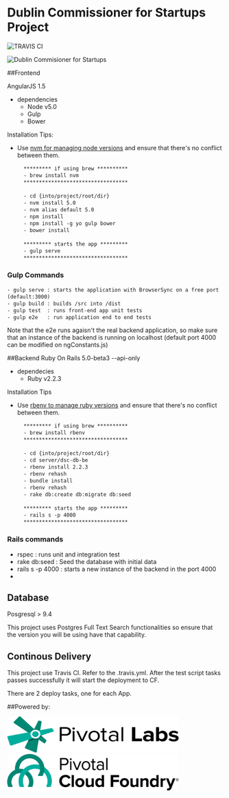 # Dublin Commissioner for Startups Project

![TRAVIS CI](https://travis-ci.org/databasedsc/database-dsc.svg?branch=master)

![Dublin Commisioner for Startups](https://fbcdn-sphotos-b-a.akamaihd.net/hphotos-ak-xpl1/v/t1.0-9/11140284_1509683702666953_7257968044063040992_n.png?oh=1594bb0d91ce03acc8e176d142bfa3d3&oe=5727B41F&__gda__=1462375611_184907b159884c9bd789788e72c4b8e2)

##Frontend

AngularJS 1.5

- dependencies
	- Node v5.0
	- Gulp
	- Bower
	
Installation Tips:

* Use [nvm for managing node versions](https://github.com/creationix/nvm) and ensure that there's no conflict between them.

		********* if using brew **********
		- brew install nvm
		**********************************

		- cd {into/project/root/dir}
		- nvm install 5.0
		- nvm alias default 5.0
		- npm install
		- npm install -g yo gulp bower
		- bower install
		
		********* starts the app *********
		- gulp serve 
		**********************************

### Gulp Commands
	- gulp serve : starts the application with BrowserSync on a free port (default:3000)
	- gulp build : builds /src into /dist
	- gulp test  : runs front-end app unit tests
	- gulp e2e   : run application end to end tests
	
Note that the e2e runs agaisn't the real backend application, so make sure that an instance of the backend is running on localhost (default port 4000 can be modified on ngConstants.js)
	
##Backend
Ruby On Rails 5.0-beta3 --api-only

- dependecies
  - Ruby v2.2.3
	 
Installation Tips
* Use [rbenv to manage ruby versions](https://github.com/rbenv/rbenv) and ensure that there's no conflict between them. 

		********* if using brew **********
		- brew install rbenv
		**********************************

		- cd {into/project/root/dir}
		- cd server/dsc-db-be
		- rbenv install 2.2.3
		- rbenv rehash
		- bundle install
		- rbenv rehash
		- rake db:create db:migrate db:seed
		
		********* starts the app *********
		- rails s -p 4000
		**********************************
		
### Rails commands

* rspec : runs unit and integration test
* rake db:seed : Seed the database with initial data
* rails s -p 4000 : starts a new instance of the backend in the port 4000
* 

## Database

Posgresql > 9.4

This project uses Postgres Full Text Search functionalities so ensure that the version you will be using have that capability.
 
 ## Continous Delivery

This project use Travis CI. Refer to the .travis.yml. After the test script tasks passes successfully it will start the deployment to CF.

There are 2 deploy tasks, one for each App.
 
##Powered by:

<img src="./PivotalLabs-Logo-OnLight.png" width="400" height="85" /><img src="./PivotalCloudFoundry-Logo-Horizontal-OnLight.png" width="400" height="85" />
